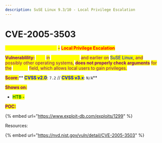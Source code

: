 ```yaml
---
description: SuSE Linux 9.3/10 - Local Privilege Escalation
---
```


# CVE-2005-3503

<mark style="color:yellow;">**Linux chfn (SuSE 9.3/10)**</mark> <mark style="color:purple;">**-**</mark> <mark style="color:red;">**Local Privilege Escalation**</mark>

<mark style="color:purple;">**Vulnerablility:**</mark> <mark style="color:yellow;">chfn</mark> <mark style="color:purple;">in</mark> <mark style="color:yellow;">pwdutils 3.0.4</mark> <mark style="color:purple;">and earlier on</mark> <mark style="color:blue;">SuSE Linux</mark><mark style="color:purple;">, and possibly other operating systems,</mark> <mark style="color:purple;"></mark><mark style="color:purple;">**does not properly check arguments**</mark> <mark style="color:purple;"></mark><mark style="color:purple;">for the</mark> <mark style="color:yellow;">GECOS</mark> <mark style="color:purple;">field, which allows local users to gain privileges.</mark>

<mark style="color:purple;">**Score:**</mark>** **<mark style="color:blue;">**CVSS v2.0**</mark><mark style="color:purple;">**:**</mark>** **<mark style="color:red;">**`7.2`**</mark>** **<mark style="color:purple;">**//**</mark>** **<mark style="color:blue;">**CVSS v3.x**</mark><mark style="color:purple;">**:**</mark>** **<mark style="color:red;">**`N/A`**</mark>

<mark style="color:purple;">**Shows on:**</mark>

* &#x20;<mark style="color:green;">**HTB -**</mark>&#x20;

<mark style="color:purple;">**POC:**</mark>

{% embed url="https://www.exploit-db.com/exploits/1299" %}

Resources:

{% embed url="https://nvd.nist.gov/vuln/detail/CVE-2005-3503" %}
